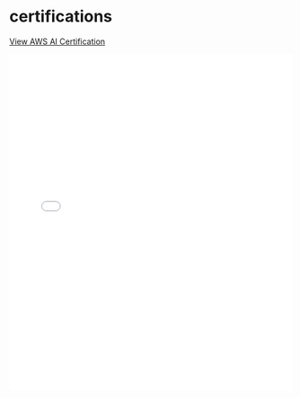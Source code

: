 # certifications


[View AWS AI Certification](AI-practitioner-AWS-cert.pdf)


<embed src="AI-practitioner-AWS-cert.pdf" width="100%" height="600px" type="application/pdf">
